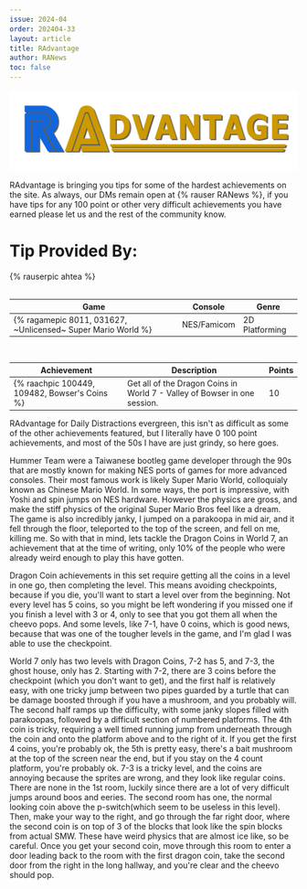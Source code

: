 ```yaml
---
issue: 2024-04
order: 202404-33
layout: article
title: RAdvantage
author: RANews
toc: false
---
```


![](../../img/radvantage.png)

RAdvantage is bringing you tips for some of the hardest achievements on the site. As always, our DMs remain open at {% rauser RANews %}, if you have tips for any 100 point or other very difficult achievements you have earned please let us and the rest of the community know.

# Tip Provided By:

<div class="bingo-winner">
  {% rauserpic ahtea %}
</div><br>

| Game                                                         | Console     | Genre          |
| ------------------------------------------------------------ | ----------- | -------------- |
| {% ragamepic 8011, 031627, ~Unlicensed~ Super Mario World %} | NES/Famicom | 2D Platforming |

<br>

| Achievement                                   | Description                                                               | Points |
| --------------------------------------------- | ------------------------------------------------------------------------- | ------ |
| {% raachpic 100449, 109482, Bowser's Coins %} | Get all of the Dragon Coins in World 7 - Valley of Bowser in one session. | 10     |

RAdvantage for Daily Distractions evergreen, this isn't as difficult as some of the other achievements featured, but I literally have 0 100 point achievements, and most of the 50s I have are just grindy, so here goes.

Hummer Team were a Taiwanese bootleg game developer through the 90s that are mostly known for making NES ports of games for more advanced consoles. Their most famous work is likely Super Mario World, colloquialy known as Chinese Mario World. In some ways, the port is impressive, with Yoshi and spin jumps on NES hardware. However the physics are gross, and make the stiff physics of the original Super Mario Bros feel like a dream. The game is also incredibly janky, I jumped on a parakoopa in mid air, and it fell through the floor, teleported to the top of the screen, and fell on me, killing me. So with that in mind, lets tackle the Dragon Coins in World 7, an achievement that at the time of writing, only 10% of the people who were already weird enough to play this have gotten.

Dragon Coin achievements in this set require getting all the coins in a level in one go, then completing the level. This means avoiding checkpoints, because if you die, you'll want to start a level over from the beginning. Not every level has 5 coins, so you might be left wondering if you missed one if you finish a level with 3 or 4, only to see that you got them all when the cheevo pops. And some levels, like 7-1, have 0 coins, which is good news, because that was one of the tougher levels in the game, and I'm glad I was able to use the checkpoint.

World 7 only has two levels with Dragon Coins, 7-2 has 5, and 7-3, the ghost house, only has 2. Starting with 7-2, there are 3 coins before the checkpoint (which you don't want to get), and the first half is relatively easy, with one tricky jump between two pipes guarded by a turtle that can be damage boosted through if you have a mushroom, and you probably will. The second half ramps up the difficulty, with some janky slopes filled with parakoopas, followed by a difficult section of numbered platforms. The 4th coin is tricky, requiring a well timed running jump from underneath through the coin and onto the platform above and to the right of it. If you get the first 4 coins, you're probably ok, the 5th is pretty easy, there's a bait mushroom at the top of the screen near the end, but if you stay on the 4 count platform, you're probably ok. 7-3 is a tricky level, and the coins are annoying because the sprites are wrong, and they look like regular coins. There are none in the 1st room, luckily since there are a lot of very difficult jumps around boos and eeries. The second room has one, the normal looking coin above the p-switch(which seem to be useless in this level). Then, make your way to the right, and go through the far right door, where the second coin is on top of 3 of the blocks that look like the spin blocks from actual SMW. These have weird physics that are almost ice like, so be careful. Once you get your second coin, move through this room to enter a door leading back to the room with the first dragon coin, take the second door from the right in the long hallway, and you're clear and the cheevo should pop.

